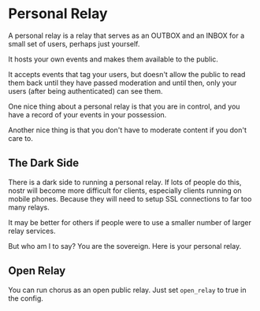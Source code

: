 # Personal Relay

A personal relay is a relay that serves as an OUTBOX and an INBOX for a small set of
users, perhaps just yourself.

It hosts your own events and makes them available to the public.

It accepts events that tag your users, but doesn't allow the public to read them back until
they have passed moderation and until then, only your users (after being authenticated) can see
them.

One nice thing about a personal relay is that you are in control, and you have a record
of your events in your possession.

Another nice thing is that you don't have to moderate content if you don't care to.

## The Dark Side

There is a dark side to running a personal relay. If lots of people do this, nostr will
become more difficult for clients, especially clients running on mobile phones. Because
they will need to setup SSL connections to far too many relays.

It may be better for others if people were to use a smaller number of larger relay services.

But who am I to say? You are the sovereign. Here is your personal relay.

## Open Relay

You can run chorus as an open public relay. Just set `open_relay` to true in the config.
